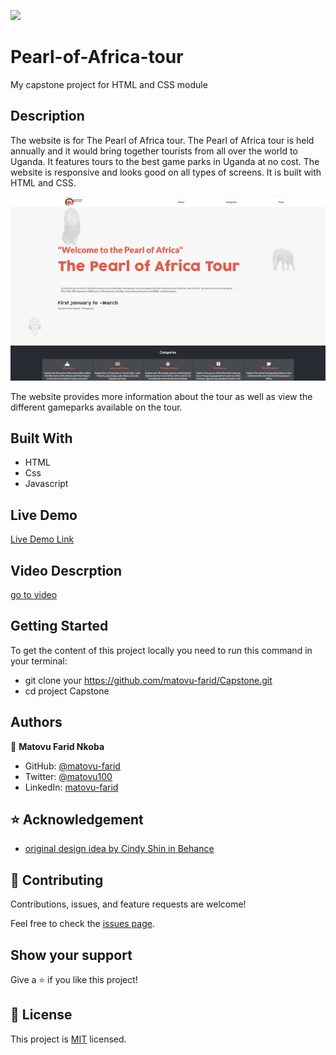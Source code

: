
![](https://img.shields.io/badge/Microverse-blueviolet)

# Pearl-of-Africa-tour
My capstone project for HTML and CSS module

## Description
The website is for The Pearl of Africa tour. The Pearl of Africa tour is held annually and it would bring together tourists from all over the world to Uganda. It features tours to the best game parks in Uganda at no cost. The website is responsive and looks good on all types of screens. It is built with HTML and CSS.

![screenshot](./assets/screenshot.png)

The website provides more information about the tour as well as view the different gameparks available on the tour.

## Built With

- HTML
- Css
- Javascript

## Live Demo

[Live Demo Link]( https://matovu-farid.github.io/Pearl-of-Africa-tour/)

## Video Descrption
[go to video](https://www.loom.com/share/5ff3c68ab0a24068a83ed614d1ead71d)


## Getting Started

To get the content of this project locally you need to run this command in your terminal:

- git clone your https://github.com/matovu-farid/Capstone.git
- cd project Capstone

## Authors

👤 **Matovu Farid Nkoba**

- GitHub: [@matovu-farid](https://github.com/matovu-farid)
- Twitter: [@matovu100](https://twitter.com/matovu100)
- LinkedIn: [matovu-farid](https://www.linkedin.com/in/matovu-farid-48b80257)

## ⭐️ Acknowledgement
- [original design idea by Cindy Shin in Behance](https://www.behance.net/adagio07)

## 🤝 Contributing

Contributions, issues, and feature requests are welcome!

Feel free to check the [issues page](../../issues/).

## Show your support

Give a ⭐️ if you like this project!

## 📝 License

This project is [MIT](./MIT.md) licensed.
